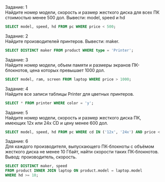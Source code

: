 Задание: 1  
Найдите номер модели, скорость и размер жесткого диска для всех ПК стоимостью менее 500 дол. Вывести: model, speed и hd
```sql
SELECT model, speed, hd FROM pc WHERE price < 500;
```

Задание: 2  
Найдите производителей принтеров. Вывести: maker.
```sql
SELECT DISTINCT maker FROM product WHERE type = 'Printer';
```

Задание: 3   
Найдите номер модели, объем памяти и размеры экранов ПК-блокнотов, цена которых превышает 1000 дол. 
```sql
SELECT model, ram, screen FROM laptop WHERE price > 1000;
```

Задание: 4   
Найдите все записи таблицы Printer для цветных принтеров.
```sql
SELECT * FROM printer WHERE color = 'y';
```

Задание: 5  
Найдите номер модели, скорость и размер жесткого диска ПК, имеющих 12x или 24x CD и цену менее 600 дол.
```sql
SELECT model, speed, hd FROM pc WHERE cd IN ('12x', '24x') AND price < 600;
```

Задание: 6  
Для каждого производителя, выпускающего ПК-блокноты c объёмом жесткого диска не менее 10 Гбайт, найти скорости таких ПК-блокнотов. Вывод: производитель, скорость.
```sql
SELECT DISTINCT maker, speed
FROM product INNER JOIN laptop ON product.model = laptop.model
WHERE hd >= 10;
```

